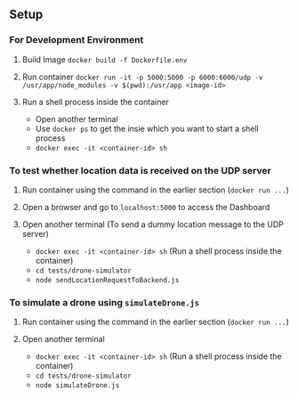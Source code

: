 ## Setup

### For Development Environment

1. Build Image
   `docker build -f Dockerfile.env`

2. Run container
   `docker run -it -p 5000:5000 -p 6000:6000/udp -v /usr/app/node_modules -v $(pwd):/usr/app <image-id>`

3. Run a shell process inside the container
   - Open another terminal
   - Use `docker ps` to get the <container-id> insie which you want to start a shell process
   - `docker exec -it <container-id> sh`

### To test whether location data is received on the UDP server

1. Run container using the command in the earlier section (`docker run ...`)

2. Open a browser and go to `localhost:5000` to access the Dashboard

2. Open another terminal (To send a dummy location message to the UDP server)
   - `docker exec -it <container-id> sh` (Run a shell process inside the container)
   - `cd tests/drone-simulator`
   - `node sendLocationRequestToBackend.js`

### To simulate a drone using `simulateDrone.js`

1. Run container using the command in the earlier section (`docker run ...`)

2. Open another terminal
   - `docker exec -it <container-id> sh` (Run a shell process inside the container)
   - `cd tests/drone-simulator`
   - `node simulateDrone.js`

   